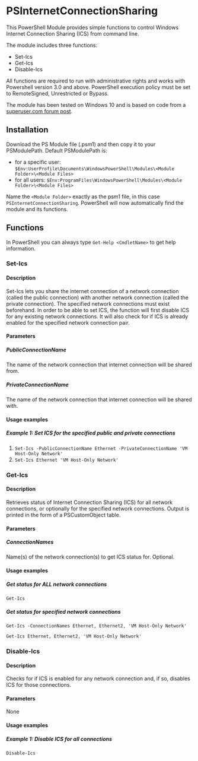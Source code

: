 # PSInternetConnectionSharing
This PowerShell Module provides simple functions to control Windows Internet Connection Sharing (ICS) from command line.

The module includes three functions:
* Set-Ics
* Get-Ics
* Disable-Ics 

All functions are required to run with administrative rights and works with Powershell version 3.0 and above. PowerShell execution policy must be set to RemoteSigned, Unrestricted or Bypass.

The module has been tested on Windows 10 and is based on code from a [superuser.com forum post](https://superuser.com/questions/470319/how-to-enable-internet-connection-sharing-using-command-line/649183).
## Installation
Download the PS Module file (.psm1) and then copy it to your PSModulePath. Default PSModulePath is:

- for a specific user: `$Env:UserProfile\Documents\WindowsPowerShell\Modules\<Module Folder>\<Module Files>`
- for all users: `$Env:ProgramFiles\WindowsPowerShell\Modules\<Module Folder>\<Module Files>`

Name the `<Module Folder>` exactly as the psm1 file, in this case `PSInternetConnectionSharing`. PowerShell will now automatically find the module and its functions.
## Functions
In PowerShell you can always type `Get-Help <CmdletName>` to get help information.
### Set-Ics
#### Description
Set-Ics lets you share the internet connection of a network connection (called the public connection) with another network connection (called the private connection). The specified network connections must exist beforehand. In order to be able to set ICS, the function will first disable ICS for any existing network connections. It will also check for if ICS is already enabled for the specified network connection pair.
#### Parameters
##### PublicConnectionName
The name of the network connection that internet connection will be shared from.
##### PrivateConnectionName
The name of the network connection that internet connection will be shared with.
#### Usage examples
##### Example 1: Set ICS for the specified public and private connections
1. `Set-Ics -PublicConnectionName Ethernet -PrivateConnectionName 'VM Host-Only Network'`
2. `Set-Ics Ethernet 'VM Host-Only Network'`
### Get-Ics
#### Description
Retrieves status of Internet Connection Sharing (ICS) for all network connections, or optionally for the specified network connections. Output is printed in the form of a PSCustomObject table.
#### Parameters
##### ConnectionNames
Name(s) of the network connection(s) to get ICS status for. Optional.
#### Usage examples
##### Get status for ALL network connections
`Get-Ics`
##### Get status for specified network connections
`Get-Ics -ConnectionNames Ethernet, Ethernet2, 'VM Host-Only Network'`

`Get-Ics Ethernet, Ethernet2, 'VM Host-Only Network'`
### Disable-Ics
#### Description
Checks for if ICS is enabled for any network connection and, if so, disables ICS for those connections.
#### Parameters
None
#### Usage examples
##### Example 1: Disable ICS for all connections
`Disable-Ics`
